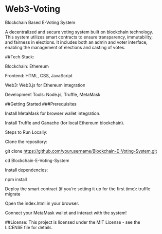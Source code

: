 # Web3-Voting
Blockchain Based E-Voting System

A decentralized and secure voting system built on blockchain technology. This system utilizes smart contracts to ensure transparency, immutability, and fairness in elections. It includes both an admin and voter interface, enabling the management of elections and casting of votes.

##Tech Stack:

Blockchain: Ethereum

Frontend: HTML, CSS, JavaScript

Web3: Web3.js for Ethereum integration

Development Tools: Node.js, Truffle, MetaMask


##Getting Started
###Prerequisites

Install MetaMask for browser wallet integration.

Install Truffle and Ganache (for local Ethereum blockchain).

Steps to Run Locally:

Clone the repository:

git clone https://github.com/yourusername/Blockchain-E-Voting-System.git

cd Blockchain-E-Voting-System

Install dependencies:

npm install

Deploy the smart contract (if you’re setting it up for the first time):
truffle migrate

Open the index.html in your browser.

Connect your MetaMask wallet and interact with the system!


##License:
This project is licensed under the MIT License - see the LICENSE file for details.
